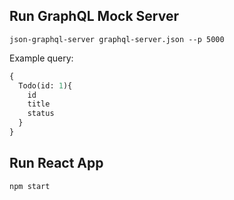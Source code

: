 ## Run GraphQL Mock Server

`json-graphql-server graphql-server.json --p 5000`

Example query:

```graphql
{
  Todo(id: 1){
    id
    title
    status
  }
}
```


## Run React App

`npm start`
